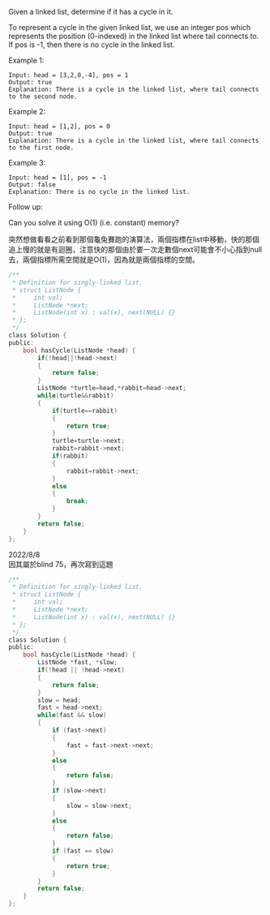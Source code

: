 Given a linked list, determine if it has a cycle in it.

To represent a cycle in the given linked list, we use an integer pos which represents the position (0-indexed) in the linked list where tail connects to. If pos is -1, then there is no cycle in the linked list.

 

Example 1:
```
Input: head = [3,2,0,-4], pos = 1
Output: true
Explanation: There is a cycle in the linked list, where tail connects to the second node.
```

Example 2:
```
Input: head = [1,2], pos = 0
Output: true
Explanation: There is a cycle in the linked list, where tail connects to the first node.
```

Example 3:
```
Input: head = [1], pos = -1
Output: false
Explanation: There is no cycle in the linked list.
```

 

Follow up:

Can you solve it using O(1) (i.e. constant) memory?

突然想做看看之前看到那個龜兔賽跑的演算法，兩個指標在list中移動，快的那個追上慢的就是有迴圈，注意快的那個由於要一次走數個next可能會不小心指到null去，兩個指標所需空間就是O(1)，因為就是兩個指標的空間。


```c
/**
 * Definition for singly-linked list.
 * struct ListNode {
 *     int val;
 *     ListNode *next;
 *     ListNode(int x) : val(x), next(NULL) {}
 * };
 */
class Solution {
public:
    bool hasCycle(ListNode *head) {
        if(!head||!head->next)
        {
            return false;
        }
        ListNode *turtle=head,*rabbit=head->next;
        while(turtle&&rabbit)
        {
            if(turtle==rabbit)
            {
                return true;
            }
            turtle=turtle->next;
            rabbit=rabbit->next;
            if(rabbit)
            {
                rabbit=rabbit->next;
            }
            else
            {
                break;
            }
        }
        return false;
    }
};
```
2022/8/8  
因其屬於blind 75，再次寫到這題  

```c
/**
 * Definition for singly-linked list.
 * struct ListNode {
 *     int val;
 *     ListNode *next;
 *     ListNode(int x) : val(x), next(NULL) {}
 * };
 */
class Solution {
public:
    bool hasCycle(ListNode *head) {
        ListNode *fast, *slow;
        if(!head || !head->next)
        {
            return false;
        }
        slow = head;
        fast = head->next;
        while(fast && slow)
        {
            if (fast->next)
            {
                fast = fast->next->next;
            }
            else
            {
                return false;
            }
            if (slow->next)
            {
                slow = slow->next;
            }
            else
            {
                return false;
            }
            if (fast == slow)
            {
                return true;
            }
        }
        return false;
    }
};
```
